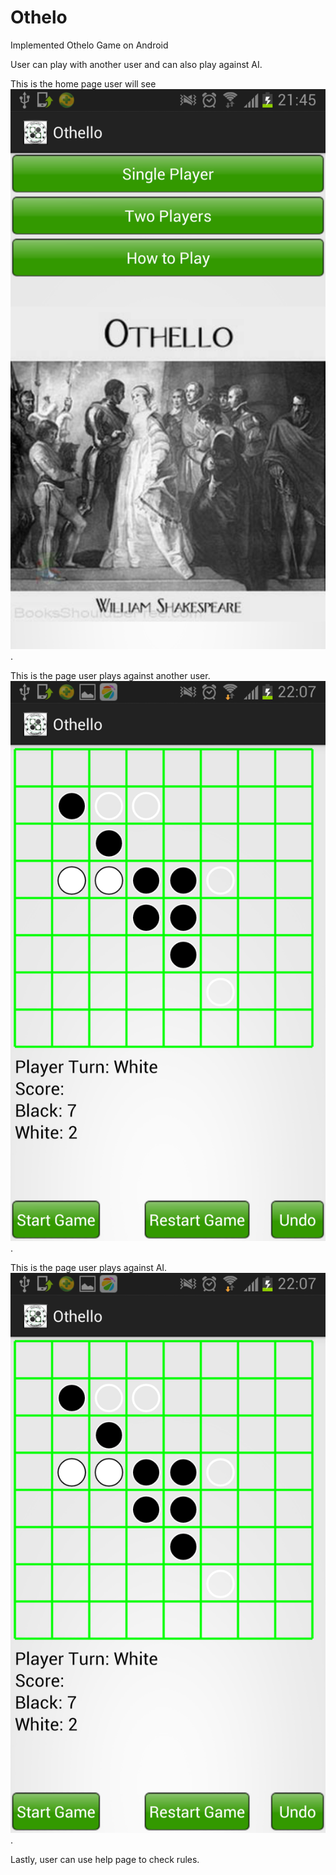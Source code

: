 # Othelo
Implemented Othelo Game on Android

User can play with another user and can also play against AI.

This is the home page user will see
![Alt text](https://github.com/yangjames192/Othelo/blob/master/main.png "Home Page").

This is the page user plays against another user.
![Alt text](https://github.com/yangjames192/Othelo/blob/master/single.png "Single Player Page").

This is the page user plays against AI.
![Alt text](https://github.com/yangjames192/Othelo/blob/master/single.png "Single Player Page").

Lastly, user can use help page to check rules.
